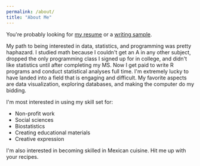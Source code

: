 ```yaml
---
permalink: /about/
title: "About Me"
---
```


You're probably looking for [my resume](https://svenhalvorson.github.io/party_page/portfolio/resume.html) or a [writing sample](https://svenhalvorson.github.io/party_page/portfolio/sample_hemo.html).

My path to being interested in data, statistics, and programming was pretty haphazard. I studied math because I couldn't get an A in any other subject, dropped the only programming class I signed up for in college, and didn't like statistics until after completing my MS. Now I get paid to write R programs and conduct statistical analyses full time. I'm extremely lucky to have landed into a field that is engaging and difficult. My favorite aspects are data visualization, exploring databases, and making the computer do my bidding.

I'm most interested in using my skill set for: 
+ Non-profit work
+ Social sciences
+ Biostatistics
+ Creating educational materials
+ Creative expression

I'm also interested in becoming skilled in Mexican cuisine. Hit me up with your recipes.
